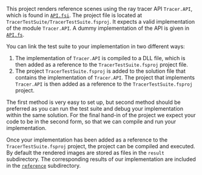 This project renders reference scenes using the ray tracer API
`Tracer.API`, which is found in [`API.fsi`](API.fsi). The project file
is located at `TracerTestSuite/TracerTestSuite.fsproj`. It expects a
valid implementation of the module `Tracer.API`. A dummy
implementation of the API is given in [`API.fs`](API.fs).

You can link the test suite to your implementation in two different
ways:

1. The implementation of `Tracer.API` is compiled to a DLL file, which
   is then added as a reference to the `TracerTestSuite.fsproj`
   project file.
2. The project `TracerTestSuite.fsproj` is added to the solution file
   that contains the implementation of `Tracer.API`. The project that
   implements `Tracer.API` is then added as a reference to the
   `TracerTestSuite.fsproj` project.
   
The first method is very easy to set up, but second method should be
preferred as you can run the test suite and debug your implementation
within the same solution. For the final hand-in of the project we
expect your code to be in the second form, so that we can compile and
run your implementation.

Once your implementation has been added as a reference to the
`TracerTestSuite.fsproj` project, the project can be compiled and
executed. By default the rendered images are stored as files in the
`result` subdirectory. The corresponding results of our implementation
are included in the [`reference`](reference) subdirectory.
